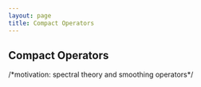 ```yaml
---
layout: page
title: Compact Operators
---
```


## Compact Operators

/\*motivation: spectral theory and smoothing operators\*/